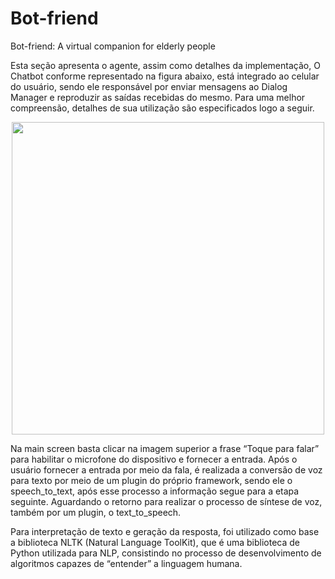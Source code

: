 # Bot-friend
Bot-friend: A virtual companion for elderly people

Esta seção apresenta o agente, assim como detalhes da implementação, O Chatbot conforme representado na figura abaixo, está integrado ao celular do usuário, sendo ele responsável por enviar mensagens ao Dialog Manager e reproduzir as saídas recebidas do mesmo. Para uma melhor compreensão, detalhes de sua utilização são especificados logo a seguir.

<div align="center">
<img src="https://user-images.githubusercontent.com/41653617/190237227-5656cf0b-93a5-4d6d-b68a-3ba4665e4f0d.png" width="500px" />  
</div>

Na main screen basta clicar na imagem superior a frase “Toque para falar” para habilitar o microfone do dispositivo e fornecer a entrada. Após o usuário fornecer a entrada por meio da fala, é realizada  a conversão de voz para texto por meio de um plugin do próprio framework, sendo ele o speech_to_text, após esse processo a informação segue para a etapa seguinte. Aguardando o retorno para realizar o processo de síntese de voz, também por um plugin, o text_to_speech.

Para  interpretação de texto e geração da resposta, foi utilizado como base a biblioteca NLTK (Natural Language ToolKit), que é uma biblioteca de Python utilizada para NLP, consistindo no processo de desenvolvimento de algoritmos capazes de “entender” a linguagem humana. 

